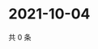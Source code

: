 # 2021-10-04

共 0 条

<!-- BEGIN WEIBO -->
<!-- 最后更新时间 Mon Oct 04 2021 07:14:08 GMT+0800 (China Standard Time) -->

<!-- END WEIBO -->
